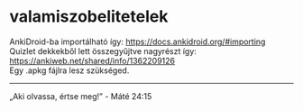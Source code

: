 # valamiszobelitetelek
AnkiDroid-ba importálható így: https://docs.ankidroid.org/#importing <br/>
Quizlet dekkekből lett összegyűjtve nagyrészt így: https://ankiweb.net/shared/info/1362209126 <br/>
Egy .apkg fájlra lesz szükséged.
***
„Aki olvassa, értse meg!” - Máté 24:15

